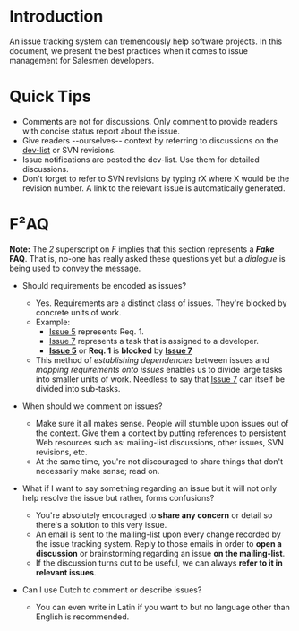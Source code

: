 # Introduction #

An issue tracking system can tremendously help software projects. In this document, we present the best practices when it comes to issue management for Salesmen developers.

# Quick Tips #
  * Comments are not for discussions. Only comment to provide readers with concise status report about the issue.
  * Give readers --ourselves-- context by referring to discussions on the [dev-list](MailingList.md) or SVN revisions.
  * Issue notifications are posted the dev-list. Use them for detailed discussions.
  * Don't forget to refer to SVN revisions by typing rX where X would be the revision number. A link to the relevant issue is automatically generated.

# F²AQ #

**Note:** The _2_ superscript on _F_ implies that this section represents a **_Fake_ FAQ**. That is, no-one has really asked these questions yet but a _dialogue_ is being used to convey the message.

  * Should requirements be encoded as issues?
    * Yes. Requirements are a distinct class of issues. They're blocked by concrete units of work.
    * Example:
      * [Issue 5](https://code.google.com/p/salesmen/issues/detail?id=5) represents Req. 1.
      * [Issue 7](https://code.google.com/p/salesmen/issues/detail?id=7) represents a task that is assigned to a developer.
      * **[Issue 5](https://code.google.com/p/salesmen/issues/detail?id=5)** or **Req. 1** is **blocked** by **[Issue 7](https://code.google.com/p/salesmen/issues/detail?id=7)**
    * This method of _establishing dependencies_ between issues and _mapping requirements onto issues_ enables us to divide large tasks into smaller units of work. Needless to say that [Issue 7](https://code.google.com/p/salesmen/issues/detail?id=7) can itself be divided into sub-tasks.

  * When should we comment on issues?
    * Make sure it all makes sense. People will stumble upon issues out of the context. Give them a context by putting references to persistent Web resources such as: mailing-list discussions, other issues, SVN revisions, etc.
    * At the same time, you're not discouraged to share things that don't necessarily make sense; read on.

  * What if I want to say something regarding an issue but it will not only help resolve the issue but rather, forms confusions?
    * You're absolutely encouraged to **share any concern** or detail so there's a solution to this very issue.
    * An email is sent to the mailing-list upon every change recorded by the issue tracking system. Reply to those emails in order to **open a discussion** or brainstorming regarding an issue **on the mailing-list**.
    * If the discussion turns out to be useful, we can always **refer to it in relevant issues**.

  * Can I use Dutch to comment or describe issues?
    * You can even write in Latin if you want to but no language other than English is recommended.